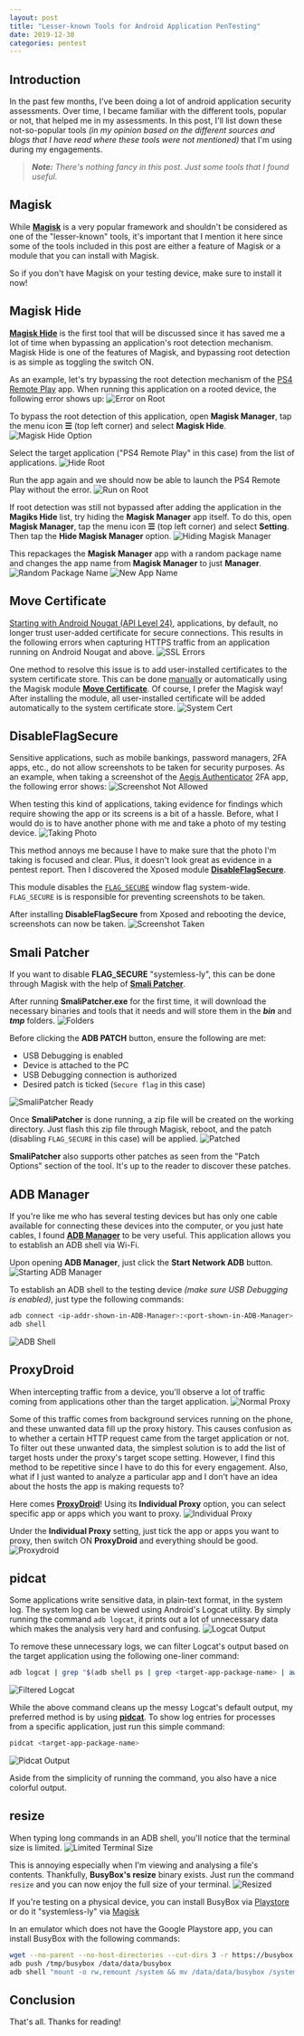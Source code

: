 ```yaml
---
layout: post
title: "Lesser-known Tools for Android Application PenTesting"
date: 2019-12-30
categories: pentest
---
```


## Introduction

In the past few months, I've been doing a lot of android application security assessments. Over time, I became familiar with the different tools, popular or not, that helped me in my assessments. In this post, I'll list down these not-so-popular tools _(in my opinion based on the different sources and blogs that I have read where these tools were not mentioned)_ that I'm using during my engagements.

> _**Note:** There's nothing fancy in this post. Just some tools that I found useful._



## Magisk

While [**Magisk**](https://forum.xda-developers.com/apps/magisk/official-magisk-v7-universal-systemless-t3473445) is a very popular framework and shouldn't be considered as one of the "lesser-known" tools, it's important that I mention it here since some of the tools included in this post are either a feature of Magisk or a module that you can install with Magisk.

So if you don't have Magisk on your testing device, make sure to install it now!



## Magisk Hide

[**Magisk Hide**](https://www.didgeridoohan.com/magisk/MagiskHide) is the first tool that will be discussed since it has saved me a lot of time when bypassing an application's root detection mechanism. Magisk Hide is one of the features of Magisk, and bypassing root detection is as simple as toggling the switch ON. 

As an example, let's try bypassing the root detection mechanism of the [PS4 Remote Play](https://play.google.com/store/apps/details?id=com.playstation.remoteplay) app. When running this application on a rooted device, the following error shows up:
![Error on Root](/static/img/14/running-on-root.png)

To bypass the root detection of this application, open **Magisk Manager**, tap the menu icon __&#9776;__ (top left corner) and select **Magisk Hide**.
![Magisk Hide Option](/static/img/14/magisk-hide.png)

Select the target application ("PS4 Remote Play" in this case) from the list of applications.
![Hide Root](/static/img/14/hide-root.png)

Run the app again and we should now be able to launch the PS4 Remote Play without the error.
![Run on Root](/static/img/14/root-bypassed.png)

If root detection was still not bypassed after adding the application in the **Magiks Hide** list, try hiding the **Magisk Manager** app itself. To do this, open **Magisk Manager**, tap the menu icon __&#9776;__ (top left corner) and select **Setting**. Then tap the **Hide Magisk Manager** option. 
![Hiding Magisk Manager](/static/img/14/hide-magisk.jpg)

This repackages the **Magisk Manager** app with a random package name and changes the app name from **Magisk Manager** to just **Manager**.
![Random Package Name](/static/img/14/random-package.jpg)
![New App Name](/static/img/14/app-name.png)



## Move Certificate

[Starting with Android Nougat (API Level 24)](https://android-developers.googleblog.com/2016/07/changes-to-trusted-certificate.html), applications, by default, no longer trust user-added certificate for secure connections. This results in the following errors when capturing HTTPS traffic from an application running on Android Nougat and above.
![SSL Errors](/static/img/14/ssl-error.png)

One method to resolve this issue is to add user-installed certificates to the system certificate store. This can be done [manually](https://blog.ropnop.com/configuring-burp-suite-with-android-nougat/) or automatically using the Magisk module [**Move Certificate**](https://github.com/Magisk-Modules-Repo/movecert). Of course, I prefer the Magisk way! After installing the module, all user-installed certificate will be added automatically to the system certificate store.
![System Cert](/static/img/14/system-cert.png)



## DisableFlagSecure

Sensitive applications, such as mobile bankings, password managers, 2FA apps, etc., do not allow screenshots to be taken for security purposes. As an example, when taking a screenshot of the [Aegis Authenticator](https://play.google.com/store/apps/details?id=com.beemdevelopment.aegis) 2FA app, the following error shows:
![Screenshot Not Allowed](/static/img/14/screenshot-not-allowed.png)

When testing this kind of applications, taking evidence for findings which require showing the app or its screens is a bit of a hassle. Before, what I would do is to have another phone with me and take a photo of my testing device. 
![Taking Photo](/static/img/14/taking-photo.jpg)

This method annoys me because I have to make sure that the photo I'm taking is focused and clear. Plus, it doesn't look great as evidence in a pentest report. Then I discovered the Xposed module [**DisableFlagSecure**](https://repo.xposed.info/module/fi.veetipaananen.android.disableflagsecure). 

This module disables the [`FLAG_SECURE`](https://developer.android.com/reference/android/view/WindowManager.LayoutParams#FLAG_SECURE) window flag system-wide. `FLAG_SECURE` is is responsible for preventing screenshots to be taken. 

After installing **DisableFlagSecure** from Xposed and rebooting the device, screenshots can now be taken.
![Screenshot Taken](/static/img/14/screenshot-taken.png)



## Smali Patcher

If you want to disable **FLAG_SECURE** "systemless-ly", this can be done through Magisk with the help of [**Smali Patcher**](https://forum.xda-developers.com/apps/magisk/module-smali-patcher-0-7-t3680053).

After running **SmaliPatcher.exe** for the first time, it will download the necessary binaries and tools that it needs and will store them in the _**bin**_ and _**tmp**_ folders.
![Folders](/static/img/14/folders.png)

Before clicking the **ADB PATCH** button, ensure the following are met:
- USB Debugging is enabled
- Device is attached to the PC
- USB Debugging connection is authorized
- Desired patch is ticked (`Secure flag` in this case)

![SmaliPatcher Ready](/static/img/14/smalipatcher-ready.png)

Once **SmaliPatcher** is done running, a zip file will be created on the working directory. Just flash this zip file through Magisk, reboot, and the patch (disabling `FLAG_SECURE` in this case) will be applied.
![Patched](/static/img/14/patched.png)

**SmaliPatcher** also supports other patches as seen from the "Patch Options" section of the tool. It's up to the reader to discover these patches.



## ADB Manager

If you're like me who has several testing devices but has only one cable available for connecting these devices into the computer, or you just hate cables, I found [**ADB Manager**](https://f-droid.org/en/packages/com.matoski.adbm/) to be very useful. This application allows you to establish an ADB shell via Wi-Fi. 

Upon opening **ADB Manager**, just click the **Start Network ADB** button.
![Starting ADB Manager](/static/img/14/start-adb-manager.png)

To establish an ADB shell to the testing device _(make sure USB Debugging is enabled)_, just type the following commands:
```bash
adb connect <ip-addr-shown-in-ADB-Manager>:<port-shown-in-ADB-Manager>
adb shell
``` 
![ADB Shell](/static/img/14/adb-shell.png)



## ProxyDroid

When intercepting traffic from a device, you'll observe a lot of traffic coming from applications other than the target application. 
![Normal Proxy](/static/img/14/normal-proxy.png)

Some of this traffic comes from background services running on the phone, and these unwanted data fill up the proxy history. This causes confusion as to whether a certain HTTP request came from the target application or not. To filter out these unwanted data, the simplest solution is to add the list of target hosts under the proxy's target scope setting. However, I find this method to be repetitive since I have to do this for every engagement. Also, what if I just wanted to analyze a particular app and I don't have an idea about the hosts the app is making requests to?

Here comes [**ProxyDroid**](https://play.google.com/store/apps/details?id=org.proxydroid)! Using its **Individual Proxy** option, you can select specific app or apps which you want to proxy. 
![Individual Proxy](/static/img/14/indiv-proxy.png)

Under the **Individual Proxy** setting, just tick the app or apps you want to proxy, then switch ON **ProxyDroid** and everything should be good.
![Proxydroid](/static/img/14/proxydroid.png)



## pidcat

Some applications write sensitive data, in plain-text format, in the system log. The system log can be viewed using Android's Logcat utility. By simply running the command `adb logcat`, it prints out a lot of unnecessary data which makes the analysis very hard and confusing.
![Logcat Output](/static/img/14/logcat-output.png)

To remove these unnecessary logs, we can filter Logcat's output based on the target application using the following one-liner command:
```bash
adb logcat | grep "$(adb shell ps | grep <target-app-package-name> | awk '{print $2}')"
``` 
![Filtered Logcat](/static/img/14/filtered-logcat.png)


While the above command cleans up the messy Logcat's default output, my preferred method is by using [**pidcat**](https://github.com/JakeWharton/pidcat). To show log entries for processes from a specific application, just run this simple command:
```bash
pidcat <target-app-package-name>
```
![Pidcat Output](/static/img/14/pidcat-output.png)

Aside from the simplicity of running the command, you also have a nice colorful output. 


## resize

When typing long commands in an ADB shell, you'll notice that the terminal size is limited.
![Limited Terminal Size](/static/img/14/limited-terminal.png)

This is annoying especially when I'm viewing and analysing a file's contents. Thankfully, **BusyBox's resize** binary exists. Just run the command `resize` and you can now enjoy the full size of your terminal.
![Resized](/static/img/14/resized.png)

If you're testing on a physical device, you can install BusyBox via [Playstore](https://play.google.com/store/apps/details?id=stericson.busybox) or do it "systemless-ly" via [Magisk](https://github.com/Magisk-Modules-Repo/busybox-ndk)

In an emulator which does not have the Google Playstore app, you can install BusyBox with the following commands:
```bash
wget --no-parent --no-host-directories --cut-dirs 3 -r https://busybox.net/downloads/binaries/1.30.0-i686/ -P /tmp/busybox
adb push /tmp/busybox /data/data/busybox
adb shell "mount -o rw,remount /system && mv /data/data/busybox /system/bin/busybox && chmod 755 /system/bin/busybox/busybox && /system/bin/busybox/busybox --install /system/bin"
```



## Conclusion

That's all. Thanks for reading!